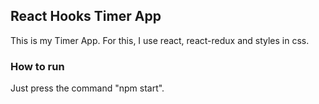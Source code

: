 ## React Hooks Timer App

This is my Timer App. For this, I use react, react-redux and styles in css.

### How to run

Just press the command "npm start".

